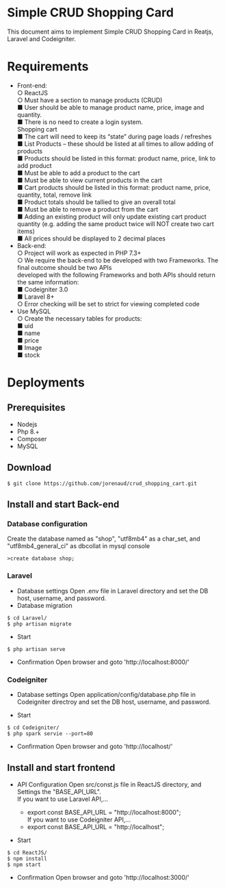 # Simple CRUD Shopping Card
This document aims to implement Simple CRUD Shopping Card in Reatjs, Laravel and Codeigniter.

# Requirements
* Front-end:<br>
	○ ReactJS<br>
	○ Must have a section to manage products (CRUD)<br>
		■ User should be able to manage product name, price, image and quantity.<br>
		■ There is no need to create a login system.<br>
	Shopping cart<br>
		■ The cart will need to keep its “state” during page loads / refreshes<br>
		■ List Products – these should be listed at all times to allow adding of products<br>
		■ Products should be listed in this format: product name, price, link to add product<br>
		■ Must be able to add a product to the cart<br>
		■ Must be able to view current products in the cart<br>
		■ Cart products should be listed in this format: product name, price, quantity, total, remove link<br>
		■ Product totals should be tallied to give an overall total<br>
		■ Must be able to remove a product from the cart<br>
		■ Adding an existing product will only update existing cart product quantity (e.g. adding the same product twice will NOT create two cart items)<br>
		■ All prices should be displayed to 2 decimal places<br>
* Back-end:<br>
	○ Project will work as expected in PHP 7.3+<br>
	○ We require the back-end to be developed with two Frameworks. The final outcome should be two APIs<br> developed with the following Frameworks and both APIs should return the same information:<br>
		■ Codeigniter 3.0<br>
		■ Laravel 8+<br>
	○ Error checking will be set to strict for viewing completed code<br>
* Use MySQL<br>
	○ Create the necessary tables for products:<br>
		■ uid<br>
		■ name<br>
		■ price<br>
		■ Image<br>
		■ stock<br>

# Deployments
## Prerequisites
* Nodejs
* Php 8.+
* Composer
* MySQL

## Download
```
$ git clone https://github.com/jorenaud/crud_shopping_cart.git
```

## Install and start Back-end
### Database configuration
Create the database named as "shop", "utf8mb4" as a char_set, and "utf8mb4_general_ci" as dbcollat in mysql console

```
>create database shop;
```

### Laravel
* Database settings
Open .env file in Laravel directory and set the DB host, username, and password.
* Database migration
```
$ cd Laravel/
$ php artisan migrate

```
* Start
```
$ php artisan serve
```
* Confirmation
Open browser and goto 'http://localhost:8000/'


### Codeigniter
* Database settings
Open application/config/database.php file in Codeigniter directroy and set the DB host, username, and password.

* Start
```
$ cd Codeigniter/
$ php spark servie --port=80
```

* Confirmation
Open browser and goto 'http://localhost/'


## Install and start frontend
* API Configuration
Open src/const.js file in ReactJS directory, and Settings the "BASE_API_URL". <br>
If you want to use Laravel API,...
	- export const BASE_API_URL = "http://localhost:8000";<br>
If you want to use Codeigniter API,...
	- export const BASE_API_URL = "http://localhost";

* Start
```
$ cd ReactJS/
$ npm install
$ npm start
```

* Confirmation
Open browser and goto 'http://localhost:3000/'

